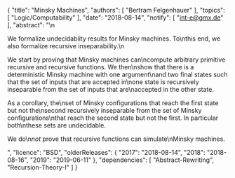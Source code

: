 {
    "title": "Minsky Machines",
    "authors": [
        "Bertram Felgenhauer"
    ],
    "topics": [
        "Logic/Computability"
    ],
    "date": "2018-08-14",
    "notify": [
        "int-e@gmx.de"
    ],
    "abstract": "\n<p> We formalize undecidablity results for Minsky machines. To\nthis end, we also formalize recursive inseparability.\n</p><p> We start by proving that Minsky machines can\ncompute arbitrary primitive recursive and recursive functions. We then\nshow that there is a deterministic Minsky machine with one argument\nand two final states such that the set of inputs that are accepted in\none state is recursively inseparable from the set of inputs that are\naccepted in the other state. </p><p> As a corollary, the\nset of Minsky configurations that reach the first state but not the\nsecond recursively inseparable from the set of Minsky configurations\nthat reach the second state but not the first. In particular both\nthese sets are undecidable. </p><p> We do\n<em>not</em> prove that recursive functions can simulate\nMinsky machines. </p>",
    "licence": "BSD",
    "olderReleases": {
        "2017": "2018-08-14",
        "2018": "2018-08-16",
        "2019": "2019-06-11"
    },
    "dependencies": [
        "Abstract-Rewriting",
        "Recursion-Theory-I"
    ]
}